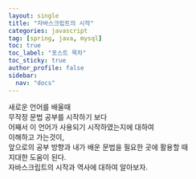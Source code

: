 ```yaml
---
layout: single
title: "자바스크립트의 시작"
categories: javascript
tag: [spring, java, mysql]
toc: true
toc_label: "포스트 목차"
toc_sticky: true
author_profile: false
sidebar:
  nav: "docs"
---
```

새로운 언어를 배울때  
무작정 문법 공부를 시작하기 보다  
어째서 이 언어가 사용되기 시작하였는지에 대하여  
이해하고 가는것이,  
앞으로의 공부 방향과 내가 배운 문법을 필요한 곳에 활용할 때  
지대한 도움이 된다.  
자바스크립트의 시작과 역사에 대하여 알아보자.  
